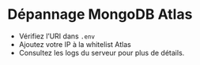 # Dépannage MongoDB Atlas

- Vérifiez l’URI dans `.env`
- Ajoutez votre IP à la whitelist Atlas
- Consultez les logs du serveur pour plus de détails.

